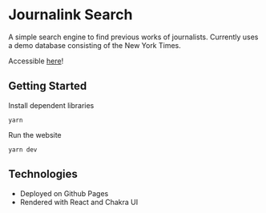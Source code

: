 # Journalink Search

A simple search engine to find previous works of journalists. Currently uses a demo database consisting of the New York Times. 

Accessible [here](https://moop204.github.io/journa-link-search)!

## Getting Started
Install dependent libraries 

```
yarn 
```
Run the website 
```
yarn dev
```

## Technologies
* Deployed on Github Pages
* Rendered with React and Chakra UI

